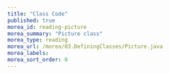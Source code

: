 ```yaml
---
title: "Class Code"
published: true
morea_id: reading-picture
morea_summary: "Picture class"
morea_type: reading
morea_url: /morea/03.DefiningClasses/Picture.java
morea_labels:
morea_sort_order: 0
---
```

